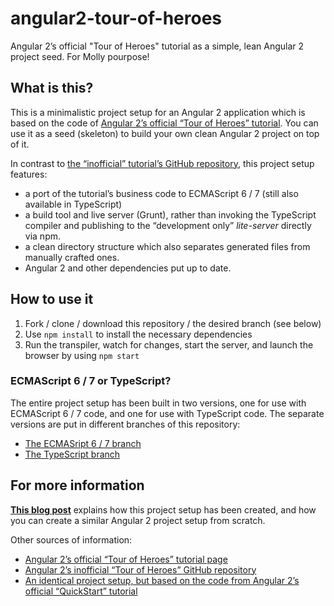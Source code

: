 # angular2-tour-of-heroes
Angular 2’s official "Tour of Heroes" tutorial as a simple, lean Angular 2 project seed.
For Molly pourpose!

## What is this?
This is a minimalistic project setup for an Angular 2 application which is based on the code of [Angular 2’s official “Tour of Heroes” tutorial](https://angular.io/docs/ts/latest/tutorial/toh-pt6.html). You can use it as a seed (skeleton) to build your own clean Angular 2 project on top of it.

In contrast to [the “inofficial” tutorial’s GitHub repository](https://github.com/johnpapa/angular2-tour-of-heroes), this project setup features:
* a port of the tutorial’s business code to ECMAScript 6 / 7 (still also available in TypeScript)
* a build tool and live server (Grunt), rather than invoking the TypeScript compiler and publishing to the “development only” *lite-server* directly via npm.
* a clean directory structure which also separates generated files from manually crafted ones.
* Angular 2 and other dependencies put up to date.

## How to use it
1. Fork / clone / download this repository / the desired branch (see below)
2. Use `npm install` to install the necessary dependencies
3. Run the transpiler, watch for changes, start the server, and launch the browser by using `npm start`

### ECMAScript 6 / 7 or TypeScript?
The entire project setup has been built in two versions, one for use with ECMAScript 6 / 7 code, and one for use with TypeScript code. The separate versions are put in different branches of this repository:
* [The ECMASript 6 / 7 branch](https://github.com/codebulb/angular2-tour-of-heroes/tree/es7)
* [The TypeScript branch](https://github.com/codebulb/angular2-tour-of-heroes/tree/ts)

## For more information
[**This blog post**](http://www.codebulb.ch/2016/06/angular-2-official-tutorial-projects-in-es6-typescript-seed-part-1.html) explains how this project setup has been created, and how you can create a similar Angular 2 project setup from scratch.

Other sources of information:
* [Angular 2’s official “Tour of Heroes” tutorial page](https://angular.io/docs/ts/latest/tutorial/toh-pt6.html)
* [Angular 2’s inofficial “Tour of Heroes” GitHub repository](https://github.com/johnpapa/angular2-tour-of-heroes)
* [An identical project setup, but based on the code from Angular 2’s official “QuickStart” tutorial](https://github.com/codebulb/angular2-quickstart)

